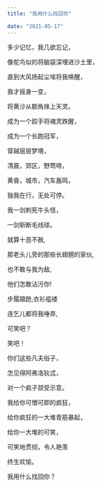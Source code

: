 ```yaml
---
title: "我用什么找回你"

date: "2021-05-17"
---
```

多少记忆，我几欲忘记，

像鸵鸟似的将脑袋深埋进沙土里，

直到大风扬起尘埃将我唤醒，

我才摇身一变， 

将黄沙从额角抹上天灵。  

成为一个跤手将魂灵跌醒，  

成为一个长跑冠军，  

穿越层层梦境，  

清晨，郊区，野莺啼，  

黄昏，城市，汽车轰鸣，  

独我在行，无处可停。  
  


我一剑刺死牛头怪，  

一剑斩断毛线球。 

就算十恶不赦,  

那老头儿旁的那些长翅膀的家伙,  

也不敢与我为敌,  

他们怎敢沾污你!  


步履踉跄,衣衫褴褛  

连乞儿都将我唾弃,  

可笑吧？  

笑吧！  

你们这些凡夫俗子，  

怎见得阿弗洛狄忒，  

对一个疯子颔受示意。  
  


我给你可憎可即的疯狂，  

给你疯狂的一大堆青筋暴起，  

给你一大堆的可笑，  

可笑地贯彻，令人艳羡  

终生欢愉。  

我用什么找回你？






